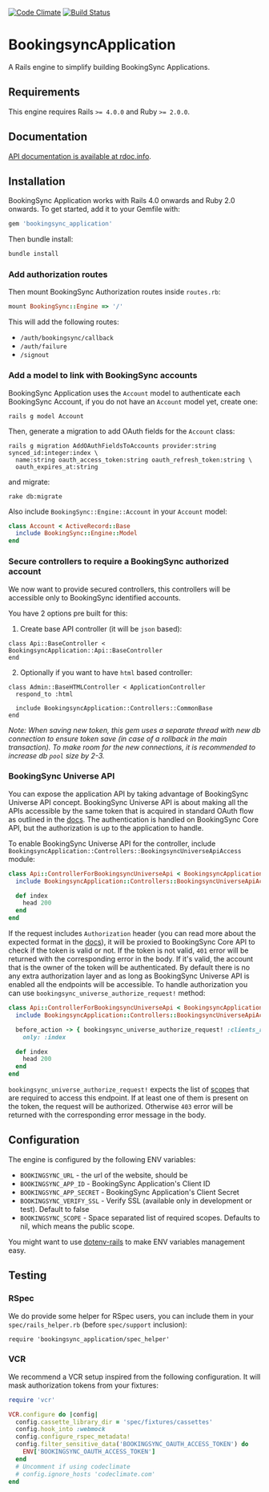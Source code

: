 [![Code Climate](https://codeclimate.com/github/BookingSync/bookingsync_application/badges/gpa.svg)](https://codeclimate.com/github/BookingSync/bookingsync_application)
[![Build Status](https://travis-ci.org/BookingSync/bookingsync_application.svg?branch=master)](https://travis-ci.org/BookingSync/bookingsync_application)

# BookingsyncApplication

A Rails engine to simplify building BookingSync Applications.

## Requirements

This engine requires Rails `>= 4.0.0` and Ruby `>= 2.0.0`.

## Documentation

[API documentation is available at rdoc.info](http://www.rubydoc.info/gems/bookingsync_application).

## Installation

BookingSync Application works with Rails 4.0 onwards and Ruby 2.0 onwards. To get started, add it to your Gemfile with:

```ruby
gem 'bookingsync_application'
```

Then bundle install:

```ruby
bundle install
```

### Add authorization routes

Then mount BookingSync Authorization routes inside `routes.rb`:
```ruby
mount BookingSync::Engine => '/'
```

This will add the following routes:

* `/auth/bookingsync/callback`
* `/auth/failure`
* `/signout`

### Add a model to link with BookingSync accounts

BookingSync Application uses the `Account` model to authenticate each BookingSync Account, if you do not have an `Account` model yet, create one:

```console
rails g model Account
```

Then, generate a migration to add OAuth fields for the `Account` class:

```console
rails g migration AddOAuthFieldsToAccounts provider:string synced_id:integer:index \
  name:string oauth_access_token:string oauth_refresh_token:string \
  oauth_expires_at:string
```

and migrate:

```console
rake db:migrate
```

Also include `BookingSync::Engine::Account` in your `Account` model:

```ruby
class Account < ActiveRecord::Base
  include BookingSync::Engine::Model
end
```

### Secure controllers to require a BookingSync authorized account

We now want to provide secured controllers, this controllers will be accessible only to BookingSync identified accounts.

You have 2 options pre built for this:

1) Create base API controller (it will be `json` based):
```
class Api::BaseController < BookingsyncApplication::Api::BaseController
end
```

2) Optionally if you want to have `html` based controller:
```
class Admin::BaseHTMLController < ApplicationController
  respond_to :html

  include BookingsyncApplication::Controllers::CommonBase
end
```


_Note: When saving new token, this gem uses a separate thread with new db connection to ensure token save (in case of a rollback in the main transaction). To make room for the new connections, it is recommended to increase db `pool` size by 2-3._

### BookingSync Universe API

You can expose the application API by taking advantage of BookingSync Universe API concept. BookingSync Universe API is about making all the APIs accessible by the same token that is acquired in standard OAuth flow as outlined in the [docs](http://developers.bookingsync.com/reference/authorization/). The authentication is handled on BookingSync Core API, but the authorization is up to the application to handle.

To enable BookingSync Universe API for the controller, include `BookingsyncApplication::Controllers::BookingsyncUniverseApiAccess` module:

``` ruby
class Api::ControllerForBookingsyncUniverseApi < BookingsyncApplication::Api::BaseController
  include BookingsyncApplication::Controllers::BookingsyncUniverseApiAccess

  def index
    head 200
  end
end
```

If the request includes `Authorization` header (you can read more about the expected format in the [docs](http://developers.bookingsync.com/reference/)), it will be proxied to BookingSync Core API to check if the token is valid or not. If the token is not valid, `401` error will be returned with the corresponding error in the body. If it's valid, the account that is the owner of the token will be authenticated. By default there is no any extra authorization layer and as long as BookingSync Universe API is enabled all the endpoints will be accessible. To handle authorization you can use `bookingsync_universe_authorize_request!` method:

``` ruby
class Api::ControllerForBookingsyncUniverseApi < BookingsyncApplication::Api::BaseController
  include BookingsyncApplication::Controllers::BookingsyncUniverseApiAccess

  before_action -> { bookingsync_universe_authorize_request! :clients_read, :clients_write },
    only: :index

  def index
    head 200
  end
end
```

`bookingsync_universe_authorize_request!` expects the list of [scopes](http://developers.bookingsync.com/reference/authorization/#scopes) that are required to access this endpoint. If at least one of them is present on the token, the request will be authorized. Otherwise `403` error will be returned with the corresponding error message in the body.

## Configuration

The engine is configured by the following ENV variables:

* `BOOKINGSYNC_URL` - the url of the website, should be
* `BOOKINGSYNC_APP_ID` - BookingSync Application's Client ID
* `BOOKINGSYNC_APP_SECRET` - BookingSync Application's Client Secret
* `BOOKINGSYNC_VERIFY_SSL` - Verify SSL (available only in development or test). Default to false
* `BOOKINGSYNC_SCOPE` - Space separated list of required scopes. Defaults to nil, which means the public scope.

You might want to use [dotenv-rails](https://github.com/bkeepers/dotenv)
to make ENV variables management easy.

## Testing

### RSpec

We do provide some helper for RSpec users, you can include them in your `spec/rails_helper.rb` (before `spec/support` inclusion):
```
require 'bookingsync_application/spec_helper'
```

### VCR

We recommend a VCR setup inspired from the following configuration. It will mask authorization tokens from your fixtures:

```ruby
require 'vcr'

VCR.configure do |config|
  config.cassette_library_dir = 'spec/fixtures/cassettes'
  config.hook_into :webmock
  config.configure_rspec_metadata!
  config.filter_sensitive_data('BOOKINGSYNC_OAUTH_ACCESS_TOKEN') do
    ENV['BOOKINGSYNC_OAUTH_ACCESS_TOKEN']
  end
  # Uncomment if using codeclimate
  # config.ignore_hosts 'codeclimate.com'
end
```
